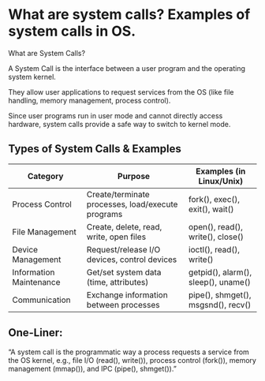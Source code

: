 # What are system calls? Examples of system calls in OS.

What are System Calls?

A System Call is the interface between a user program and the operating system kernel.

They allow user applications to request services from the OS (like file handling, memory management, process control).

Since user programs run in user mode and cannot directly access hardware, system calls provide a safe way to switch to kernel mode.

## Types of System Calls & Examples
| Category             | Purpose                                | Examples (in Linux/Unix) |
|-----------------------|----------------------------------------|---------------------------|
| Process Control       | Create/terminate processes, load/execute programs | fork(), exec(), exit(), wait() |
| File Management       | Create, delete, read, write, open files | open(), read(), write(), close() |
| Device Management     | Request/release I/O devices, control devices | ioctl(), read(), write() |
| Information Maintenance | Get/set system data (time, attributes) | getpid(), alarm(), sleep(), uname() |
| Communication         | Exchange information between processes | pipe(), shmget(), msgsnd(), recv() |

## One-Liner:

“A system call is the programmatic way a process requests a service from the OS kernel, e.g., file I/O (read(), write()), process control (fork()), memory management (mmap()), and IPC (pipe(), shmget()).”